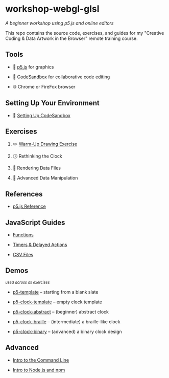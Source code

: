 # workshop-webgl-glsl

*A beginner workshop using p5.js and online editors*

This repo contains the source code, exercises, and guides for my "Creative Coding & Data Artwork in the Browser" remote training course.

## Tools

- 🔧 [p5.js](https://p5js.org/) for graphics

- 🚀 [CodeSandbox](https://codesandbox.io/dashboard) for collaborative code editing

- 🌐 Chrome or FireFox browser

## Setting Up Your Environment

- 🚀 [Setting Up CodeSandbox](./guides/codesandbox.md)

## Exercises

1. ✏️ [Warm-Up Drawing Exercise](./exercises/1-drawing.md)

2. 🕒 Rethinking the Clock

3. 📁 Rendering Data Files

4. 🤯 Advanced Data Manipulation

## References

- [p5.js Reference](https://p5js.org/reference/)

## JavaScript Guides

- [Functions](./guides/functions.md)

- [Timers & Delayed Actions](./guides/timers.md)

- [CSV Files](./guides/csv.md)

## Demos

<sup>*used across all exercises*</sup>

- [p5-template](https://codesandbox.io/s/p5-template-woe6w?file=/sketch.js) – starting from a blank slate

- [p5-clock-template](https://codesandbox.io/s/p5-clock-template-r6o9s?file=/sketch.js) – empty clock template

- [p5-clock-abstract](https://codesandbox.io/s/p5-abstract-clock-qlf19?file=/sketch.js) – (beginner) abstract clock

- [p5-clock-braille](https://codesandbox.io/s/p5-braille-clock-k3t4r?file=/sketch.js) – (intermediate) a braille-like clock

- [p5-clock-binary](https://codesandbox.io/s/p5-binary-clock-rdt5g?file=/sketch.js) – (advanced) a binary clock design

## Advanced

- [Intro to the Command Line](./guides/command-line.md)

- [Intro to Node.js and npm](./guides/)